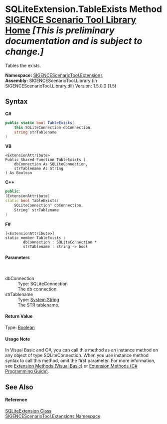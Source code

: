 # SQLiteExtension.TableExists Method <a href="https://github.com/ObiWanLansi/SIGENCE-Scenario-Tool">SIGENCE Scenario Tool Library Home</a> _**\[This is preliminary documentation and is subject to change.\]**_

Tables the exists.

**Namespace:**&nbsp;<a href="f2af11f5-ae9d-3dcc-a4a9-ba07a037925f.md">SIGENCEScenarioTool.Extensions</a><br />**Assembly:**&nbsp;SIGENCEScenarioTool.Library (in SIGENCEScenarioTool.Library.dll) Version: 1.5.0.0 (1.5)

## Syntax

**C#**<br />
``` C#
public static bool TableExists(
	this SQLiteConnection dbConnection,
	string strTablename
)
```

**VB**<br />
``` VB
<ExtensionAttribute>
Public Shared Function TableExists ( 
	dbConnection As SQLiteConnection,
	strTablename As String
) As Boolean
```

**C++**<br />
``` C++
public:
[ExtensionAttribute]
static bool TableExists(
	SQLiteConnection^ dbConnection, 
	String^ strTablename
)
```

**F#**<br />
``` F#
[<ExtensionAttribute>]
static member TableExists : 
        dbConnection : SQLiteConnection * 
        strTablename : string -> bool 

```


#### Parameters
&nbsp;<dl><dt>dbConnection</dt><dd>Type: SQLiteConnection<br />The db connection.</dd><dt>strTablename</dt><dd>Type: <a href="http://msdn2.microsoft.com/en-us/library/s1wwdcbf" target="_blank">System.String</a><br />The STR tablename.</dd></dl>

#### Return Value
Type: <a href="http://msdn2.microsoft.com/en-us/library/a28wyd50" target="_blank">Boolean</a><br />

#### Usage Note
In Visual Basic and C#, you can call this method as an instance method on any object of type SQLiteConnection. When you use instance method syntax to call this method, omit the first parameter. For more information, see <a href="http://msdn.microsoft.com/en-us/library/bb384936.aspx">Extension Methods (Visual Basic)</a> or <a href="http://msdn.microsoft.com/en-us/library/bb383977.aspx">Extension Methods (C# Programming Guide)</a>.

## See Also


#### Reference
<a href="ba2e0331-d80c-b9c0-226b-e22ef62f61eb.md">SQLiteExtension Class</a><br /><a href="f2af11f5-ae9d-3dcc-a4a9-ba07a037925f.md">SIGENCEScenarioTool.Extensions Namespace</a><br />